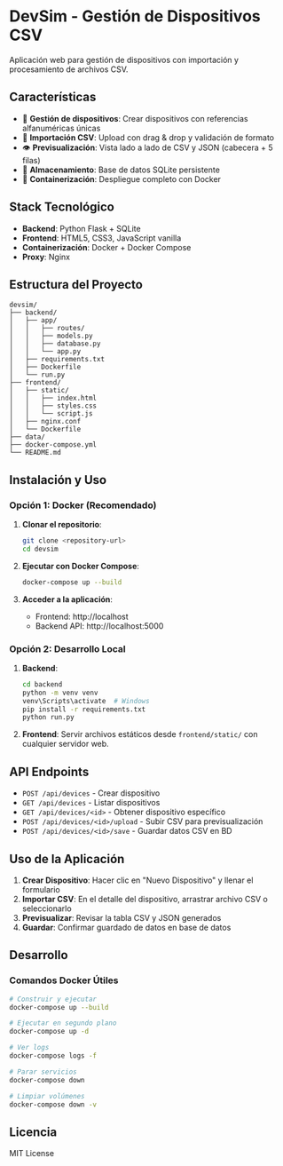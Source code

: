 # DevSim - Gestión de Dispositivos CSV

Aplicación web para gestión de dispositivos con importación y procesamiento de archivos CSV.

## Características

- 📱 **Gestión de dispositivos**: Crear dispositivos con referencias alfanuméricas únicas
- 📄 **Importación CSV**: Upload con drag & drop y validación de formato
- 👁️ **Previsualización**: Vista lado a lado de CSV y JSON (cabecera + 5 filas)
- 💾 **Almacenamiento**: Base de datos SQLite persistente
- 🐳 **Containerización**: Despliegue completo con Docker

## Stack Tecnológico

- **Backend**: Python Flask + SQLite
- **Frontend**: HTML5, CSS3, JavaScript vanilla
- **Containerización**: Docker + Docker Compose
- **Proxy**: Nginx

## Estructura del Proyecto

```
devsim/
├── backend/
│   ├── app/
│   │   ├── routes/
│   │   ├── models.py
│   │   ├── database.py
│   │   └── app.py
│   ├── requirements.txt
│   ├── Dockerfile
│   └── run.py
├── frontend/
│   ├── static/
│   │   ├── index.html
│   │   ├── styles.css
│   │   └── script.js
│   ├── nginx.conf
│   └── Dockerfile
├── data/
├── docker-compose.yml
└── README.md
```

## Instalación y Uso

### Opción 1: Docker (Recomendado)

1. **Clonar el repositorio**:
   ```bash
   git clone <repository-url>
   cd devsim
   ```

2. **Ejecutar con Docker Compose**:
   ```bash
   docker-compose up --build
   ```

3. **Acceder a la aplicación**:
   - Frontend: http://localhost
   - Backend API: http://localhost:5000

### Opción 2: Desarrollo Local

1. **Backend**:
   ```bash
   cd backend
   python -m venv venv
   venv\Scripts\activate  # Windows
   pip install -r requirements.txt
   python run.py
   ```

2. **Frontend**:
   Servir archivos estáticos desde `frontend/static/` con cualquier servidor web.

## API Endpoints

- `POST /api/devices` - Crear dispositivo
- `GET /api/devices` - Listar dispositivos
- `GET /api/devices/<id>` - Obtener dispositivo específico
- `POST /api/devices/<id>/upload` - Subir CSV para previsualización
- `POST /api/devices/<id>/save` - Guardar datos CSV en BD

## Uso de la Aplicación

1. **Crear Dispositivo**: Hacer clic en "Nuevo Dispositivo" y llenar el formulario
2. **Importar CSV**: En el detalle del dispositivo, arrastrar archivo CSV o seleccionarlo
3. **Previsualizar**: Revisar la tabla CSV y JSON generados
4. **Guardar**: Confirmar guardado de datos en base de datos

## Desarrollo

### Comandos Docker Útiles

```bash
# Construir y ejecutar
docker-compose up --build

# Ejecutar en segundo plano
docker-compose up -d

# Ver logs
docker-compose logs -f

# Parar servicios
docker-compose down

# Limpiar volúmenes
docker-compose down -v
```

## Licencia

MIT License
